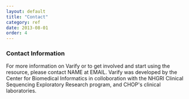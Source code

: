 ```yaml
---
layout: default
title: "Contact"
category: ref
date: 2013-08-01
order: 4
---
```


### Contact Information

For more information on Varify or to get involved and start using the resource, please contact 
NAME at EMAIL.  Varify was developed by the Center for Biomedical Informatics in colloboration 
with the NHGRI Clinical Sequencing Exploratory Research program, and CHOP's clinical laboratories.
